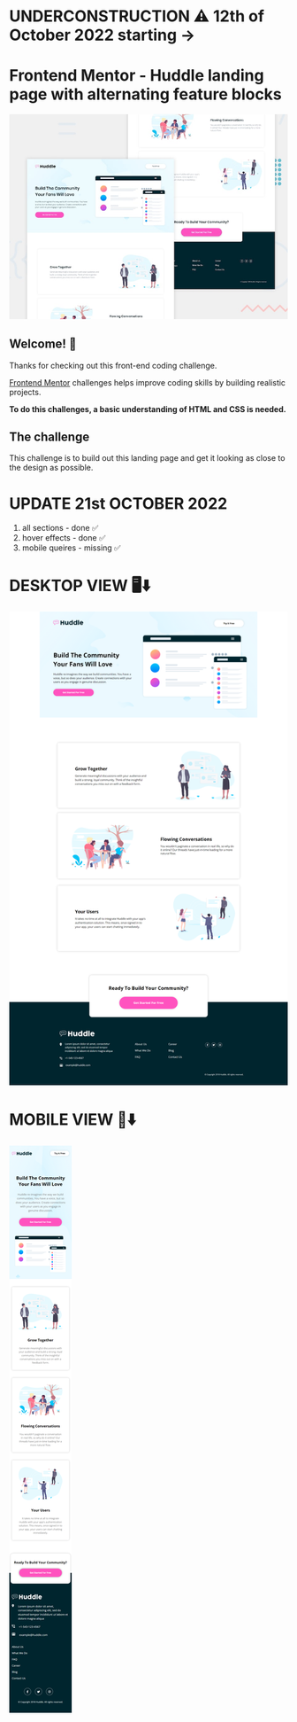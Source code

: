 # UNDERCONSTRUCTION ⚠️ 12th of October 2022 starting -> 
# Frontend Mentor - Huddle landing page with alternating feature blocks

![Design preview for the Huddle landing page with alternating feature blocks coding challenge](./design/desktop-preview.jpg)

## Welcome! 👋

Thanks for checking out this front-end coding challenge.

[Frontend Mentor](https://www.frontendmentor.io) challenges helps improve coding skills by building realistic projects.

**To do this challenges, a basic understanding of HTML and CSS is needed.**

## The challenge

This challenge is to build out this landing page and get it looking as close to the design as possible.


# UPDATE 21st OCTOBER 2022
1) all sections - done ✅ 
2) hover effects - done ✅
3) mobile queires - missing ✅

# DESKTOP VIEW 🖥️⬇️
<img src="20thOct22.png">

# MOBILE VIEW 📱⬇️
<img src="mobile-view.png">
